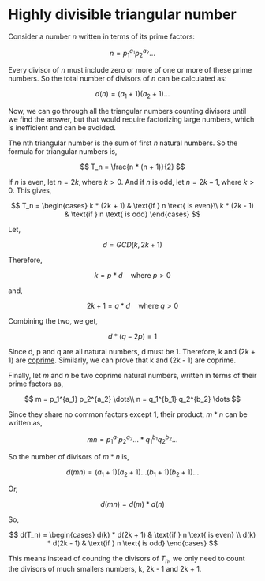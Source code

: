 # Highly divisible triangular number

Consider a number $n$ written in terms of its prime factors:

$$
n = p_1^{a_1} p_2^{a_2} \dots
$$

Every divisor of $n$ must include zero or more of one or more of these prime numbers. So the total number of divisors of $n$ can be calculated as:

$$
d(n) = (a_1 + 1) (a_2 + 1) \dots
$$

Now, we can go through all the triangular numbers counting divisors until we find the answer, but that would require factorizing large numbers, which is inefficient and can be avoided.

The nth triangular number is the sum of first $n$ natural numbers. So the formula for triangular numbers is,

$$
T_n = \frac{n * (n + 1)}{2}
$$

If $n$ is even, let $n = 2k, \text{where } k > 0$. And if $n$ is odd, let $n = 2k -1, \text{where } k>0$. This gives,

$$
T_n =
\begin{cases}
k * (2k + 1) & \text{if } n \text{ is even}\\
k * (2k - 1) & \text{if } n \text{ is odd}
\end{cases}
$$

Let,

$$
d = GCD(k, 2k + 1)
$$

Therefore,

$$
k = p*d \quad \text{where } p > 0
$$

and,

$$
2k + 1 = q*d \quad \text{where } q > 0
$$

Combining the two, we get,

$$
d * (q - 2p) = 1
$$

Since d, p and q are all natural numbers, d must be 1. Therefore, k and (2k + 1) are [coprime](https://mathworld.wolfram.com/RelativelyPrime.html). Similarly, we can prove that k and (2k - 1) are coprime.

Finally, let $m$ and $n$ be two coprime natural numbers, written in terms of their prime factors as,

$$
m = p_1^{a_1} p_2^{a_2} \dots\\
n = q_1^{b_1} q_2^{b_2} \dots
$$

Since they share no common factors except 1, their product, $m * n$ can be written as,

$$
mn = p_1^{a_1} p_2^{a_2} \dots * q_1^{b_1} q_2^{b_2} \dots
$$

So the number of divisors of $m * n$ is,

$$
d(mn) = (a_1 + 1) (a_2 + 1) \dots (b_1 + 1) (b_2 + 1) \dots
$$

Or,

$$
d(mn) = d(m) * d(n)
$$

So,

$$
d(T_n) =
\begin{cases}
d(k) * d(2k + 1) & \text{if } n \text{ is even} \\
d(k) * d(2k - 1) & \text{if } n \text{ is odd}
\end{cases}
$$

This means instead of counting the divisors of $T_n$, we only need to count the divisors of much smallers numbers, k, 2k - 1 and 2k + 1.

